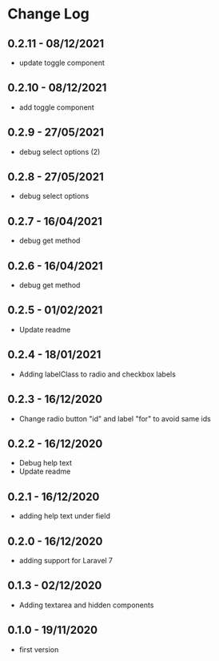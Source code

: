# Change Log

## 0.2.11 - 08/12/2021

- update toggle component

## 0.2.10 - 08/12/2021

- add toggle component

## 0.2.9 - 27/05/2021

- debug select options (2)

## 0.2.8 - 27/05/2021

- debug select options

## 0.2.7 - 16/04/2021

- debug get method

## 0.2.6 - 16/04/2021

- debug get method

## 0.2.5 - 01/02/2021

- Update readme

## 0.2.4 - 18/01/2021

- Adding labelClass to radio and checkbox labels 

## 0.2.3 - 16/12/2020

- Change radio button "id" and label "for" to avoid same ids

## 0.2.2 - 16/12/2020

- Debug help text
- Update readme

## 0.2.1 - 16/12/2020

- adding help text under field

## 0.2.0 - 16/12/2020

- adding support for Laravel 7

## 0.1.3 - 02/12/2020

- Adding textarea and hidden components

## 0.1.0 - 19/11/2020

- first version
